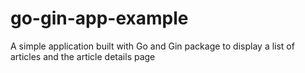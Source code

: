# go-gin-app-example
A simple application built with Go and Gin package to display a list of articles and the article details page
